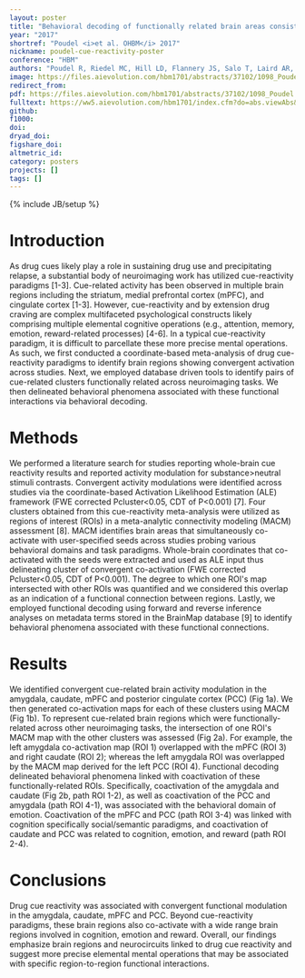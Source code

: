 ```yaml
---
layout: poster
title: "Behavioral decoding of functionally related brain areas consistently linked to drug cue reactivity"
year: "2017"
shortref: "Poudel <i>et al. OHBM</i> 2017"
nickname: poudel-cue-reactivity-poster
conference: "HBM"
authors: "Poudel R, Riedel MC, Hill LD, Flannery JS, Salo T, Laird AR, Sutherland MT"
image: https://files.aievolution.com/hbm1701/abstracts/37102/1098_Poudel.pdf
redirect_from:
pdf: https://files.aievolution.com/hbm1701/abstracts/37102/1098_Poudel.pdf
fulltext: https://ww5.aievolution.com/hbm1701/index.cfm?do=abs.viewAbs&abs=2944
github:
f1000:
doi:
dryad_doi:
figshare_doi:
altmetric_id:
category: posters
projects: []
tags: []
---
```

{% include JB/setup %}

# Introduction

As drug cues likely play a role in sustaining drug use and precipitating relapse, a substantial body of neuroimaging work has utilized cue-reactivity paradigms [1-3]. Cue-related activity has been observed in multiple brain regions including the striatum, medial prefrontal cortex (mPFC), and cingulate cortex [1-3]. However, cue-reactivity and by extension drug craving are complex multifaceted psychological constructs likely comprising multiple elemental cognitive operations (e.g., attention, memory, emotion, reward-related processes) [4-6]. In a typical cue-reactivity paradigm, it is difficult to parcellate these more precise mental operations. As such, we first conducted a coordinate-based meta-analysis of drug cue-reactivity paradigms to identify brain regions showing convergent activation across studies. Next, we employed database driven tools to identify pairs of cue-related clusters functionally related across neuroimaging tasks. We then delineated behavioral phenomena associated with these functional interactions via behavioral decoding.

# Methods

We performed a literature search for studies reporting whole-brain cue reactivity results and reported activity modulation for substance>neutral stimuli contrasts. Convergent activity modulations were identified across studies via the coordinate-based Activation Likelihood Estimation (ALE) framework (FWE corrected Pcluster<0.05, CDT of P<0.001) [7]. Four clusters obtained from this cue-reactivity meta-analysis were utilized as regions of interest (ROIs) in a meta-analytic connectivity modeling (MACM) assessment [8]. MACM identifies brain areas that simultaneously co-activate with user-specified seeds across studies probing various behavioral domains and task paradigms. Whole-brain coordinates that co-activated with the seeds were extracted and used as ALE input thus delineating cluster of convergent co-activation (FWE corrected Pcluster<0.05, CDT of P<0.001). The degree to which one ROI's map intersected with other ROIs was quantified and we considered this overlap as an indication of a functional connection between regions. Lastly, we employed functional decoding using forward and reverse inference analyses on metadata terms stored in the BrainMap database [9] to identify behavioral phenomena associated with these functional connections.

# Results

We identified convergent cue-related brain activity modulation in the amygdala, caudate, mPFC and posterior cingulate cortex (PCC) (Fig 1a). We then generated co-activation maps for each of these clusters using MACM (Fig 1b). To represent cue-related brain regions which were functionally-related across other neuroimaging tasks, the intersection of one ROI's MACM map with the other clusters was assessed (Fig 2a). For example, the left amygdala co-activation map (ROI 1) overlapped with the mPFC (ROI 3) and right caudate (ROI 2); whereas the left amygdala ROI was overlapped by the MACM map derived for the left PCC (ROI 4). Functional decoding delineated behavioral phenomena linked with coactivation of these functionally-related ROIs. Specifically, coactivation of the amygdala and caudate (Fig 2b, path ROI 1-2), as well as coactivation of the PCC and amygdala (path ROI 4-1), was associated with the behavioral domain of emotion. Coactivation of the mPFC and PCC (path ROI 3-4) was linked with cognition specifically social/semantic paradigms, and coactivation of caudate and PCC was related to cognition, emotion, and reward (path ROI 2-4).

# Conclusions

Drug cue reactivity was associated with convergent functional modulation in the amygdala, caudate, mPFC and PCC. Beyond cue-reactivity paradigms, these brain regions also co-activate with a wide range brain regions involved in cognition, emotion and reward. Overall, our findings emphasize brain regions and neurocircuits linked to drug cue reactivity and suggest more precise elemental mental operations that may be associated with specific region-to-region functional interactions.
